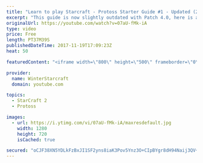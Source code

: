 ```yaml
---
title: "Learn to play Starcraft - Protoss Starter Guide #1 - Updated (2017)"
excerpt: "This guide is now slightly outdated with Patch 4.0, here is a completely up to date guide! https://www.youtube.com/watch?v=x3ZkSX0tJg4 We go over the basics of understanding Protoss, the SPACE WARRIOR RACE ;)  This guide is meant for those who have a basic understanding of Starcraft but don't really"
originalUrl: https://youtube.com/watch?v=07aU-fMk-iA
type: video
price: Free
length: PT37M39S
publishedDateTime: 2017-11-19T17:09:23Z
heat: 50

featuredContent: "<iframe width=\"800\" height=\"500\" frameborder=\"0\" src=\"https://www.youtube.com/embed/07aU-fMk-iA\" allow=\"accelerometer; autoplay; encrypted-media; gyroscope; picture-in-picture\" allowfullscreen></iframe>"

provider:
  name: WinterStarcraft
  domain: youtube.com

topics:
  - StarCraft 2
  - Protoss

images:
  - url: https://i.ytimg.com/vi/07aU-fMk-iA/maxresdefault.jpg
    width: 1280
    height: 720
    isCached: true

secured: "oCJF38XN5YDLkFzBxJI1SF2yns8iaK3Pov5Ynz3O+CIpBYgr8dH94Naij3QV++LNq+nCa0Ea2dnLb8XOFHC6IIMH0r8bry+3NxvqUx2P72gsP4k4vvpCyWQUXUHEQpSVsXg3aXnSXIwsR0ji4j+ZVP+EFEJ9mCeTPTRpgJjgl80IBJd9+r4QFi9Cam4ngYRBsOiCkUW/g7PbUYuXYw6Cj8d9RFbRHU4vkgqFilGP6AQtm27OeiN5w4EUWsmm2Qj3VSXu+7YTORZtlMWSKjhVvIDfA7ris5wmp/puq0r/KAP6HaQINk7NreMitnrFij8GNQAB0hMk+TtT5BI6AnMS1aTHvWQRYU313/R4UXp2ComwBFagvL67nxZVdQUGVgUUVk44WSkf8NwzBI5ZLCRgZ9hdx2bqIg6/7o3iFzqm4CqZK6AcbFrEJsFwnZLg2wU8;3EZ73mJwrOGvBeHW1meEQg=="
---
```


